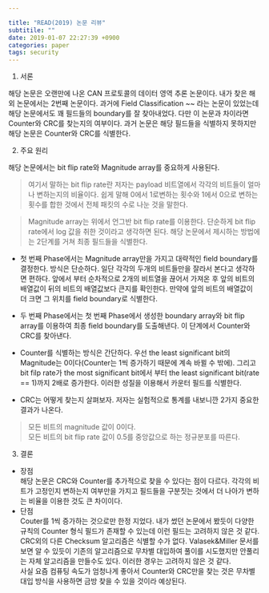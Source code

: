 ```yaml
---

title: "READ(2019) 논문 리뷰"
subtitile: ""
date: 2019-01-07 22:27:39 +0900
categories: paper
tags: security
---
```


1. 서론

 해당 논문은 오랜만에 나온 CAN 프로토콜의 데이터 영역 추론 논문이다. 내가 찾은 해외 논문에서는 2번째 논문이다. 과거에 Field Classification ~~ 라는 논문이 있었는데 해당 논문에서도 꽤 필드들의 boundary를 잘 찾아내었다. 다만 이 논문과 차이라면 Counter와 CRC를 찾는지의 여부이다. 과거 논문은 해당 필드들을 식별하지 못하지만 해당 논문은 Counter와 CRC를 식별한다. 

2. 주요 원리

해당 논문에서는 bit flip rate와 Magnitude array를 중요하게 사용된다.
> 여기서 말하는 bit flip rate란 저자는 payload 비트열에서 각각의 비트들이 얼마나 변하는지의 비율이다. 쉽게 말해 0에서 1로변하는 횟수와 1에서 0으로 변하는 횟수를 합한 것에서 전체 패킷의 수로 나눈 것을 말한다.

> Magnitude array는 위에서 언그반 bit flip rate를 이용한다. 단순하게 bit flip rate에서 log 값을 취한 것이라고 생각하면 된다.
해당 논문에서 제시하는 방법에는 2단계를 거쳐 최종 필드들을 식별한다.

- 첫 번째 Phase에서는 Magnitude array만을 가지고 대략적인 field boundary를 결정한다. 방식은 단순하다. 일단 각각의 두개의 비트들만을 잘라서 본다고 생각하면 편하다. 앞에서 부터 순차적으로 2개의 비트열을 끊어서 가져온 후 앞의 비트의 배열값이 뒤의 비트의 배열값보다 큰지를 확인한다. 만약에 앞의 비트의 배열값이 더 크면 그 위치를 field boundary로 식별한다.

- 두 번째 Phase에서는 첫 번째 Phase에서 생성한 boundary array와 bit flip array를 이용하여 최종 field boundary를 도출해낸다. 이 단계에서 Counter와 CRC를 찾아낸다.

- Counter를 식별하는 방식은 간단하다. 우선 the least significant bit의 Magnitude는 0이다(Counter는 1씩 증가하기 때문에 계속 바뀔 수 밖에). 그리고 bit filp rate가 the most significant bit에서 부터 the least significant bit(rate == 1)까지 2배로 증가한다. 이러한 성질을 이용해서 카운터 필드를 식별한다.

- CRC는 어떻게 찾는지 살펴보자. 저자는 실험적으로 통계를 내보니깐 2가지 중요한 결과가 나온다.
>모든 비트의 magnitude 값이 0이다.  
모든 비트의 bit flip rate 값이 0.5를 중앙값으로 하는 정규분포를 따른다.  

3. 결론
- 장점  
 해당 논문은 CRC와 Counter를 추가적으로 찾을 수 있다는 점이 다르다. 각각의 비트가 고정인지 변하는지 여부만을 가지고 필드들을 구분짓는 것에서 더 나아가 변하는 비율을 이용한 것도 큰 차이이다.
- 단점  
 Couter를 1씩 증가하는 것으로만 한정 지었다. 내가 썼던 논문에서 봤듯이 다양한 규칙의 Counter 형식 필드가 존재할 수 있는데 이런 필드는 고려하지 않은 것 같다.    
 CRC외의 다른 Checksum 알고리즘은 식별할 수가 없다. Valasek&Miller 문서를 보면 알 수 있듯이 기존의 알고리즘으로 무차별 대입하여 풀이를 시도했지만 안풀리는 자체 알고리즘을 만들수도 있다. 이러한 경우는 고려하지 않은 것 같다.  
사실 요즘 컴퓨팅 속도가 엄청나게 좋아서 Counter와 CRC만을 찾는 것은 무차별 대입 방식을 사용하면 금방 찾을 수 있을 것이라 예상된다.
